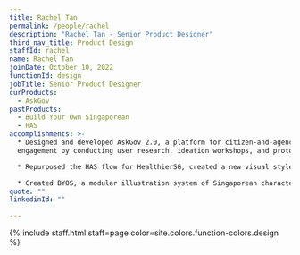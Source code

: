 ```yaml
---
title: Rachel Tan
permalink: /people/rachel
description: "Rachel Tan - Senior Product Designer"
third_nav_title: Product Design
staffId: rachel
name: Rachel Tan
joinDate: October 10, 2022
functionId: design
jobTitle: Senior Product Designer
curProducts:
  - AskGov
pastProducts:
  - Build Your Own Singaporean
  - HAS
accomplishments: >-
  * Designed and developed AskGov 2.0, a platform for citizen-and-agency
  engagement by conducting user research, ideation workshops, and prototypes

  * Repurposed the HAS flow for HealthierSG, created a new visual style and adding moments of delight with custom illustrations and animated gifs

  * Created BYOS, a modular illustration system of Singaporean characters and scenes for OGP colleagues to use for their hackathon products and decks
quote: ""
linkedinId: ""

---
```


{% include staff.html staff=page color=site.colors.function-colors.design %}
